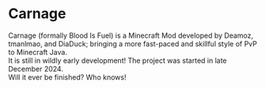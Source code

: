 # Carnage
Carnage (formally Blood Is Fuel) is a Minecraft Mod developed by Deamoz, tmanlmao, and DiaDuck; bringing a more fast-paced and skillful style of PvP to Minecraft Java.\
It is still in wildly early development! The project was started in late December 2024.\
Will it ever be finished? Who knows!
